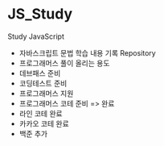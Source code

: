 # JS_Study

Study JavaScript

- 자바스크립트 문법 학습 내용 기록 Repository
- 프로그래머스 풀이 올리는 용도
- 데브패스 준비
- 코딩테스트 준비
- 프로그래머스 지원
- 프로그래머스 코테 준비 => 완료
- 라인 코테 완료
- 카카오 코테 완료
- 백준 추가
